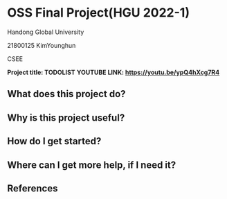# OSS Final Project(HGU 2022-1)
Handong Global University  

21800125 KimYounghun  

CSEE  

**Project title: TODOLIST**
**YOUTUBE LINK: https://youtu.be/ypQ4hXcg7R4**

## What does this project do?

## Why is this project useful?

## How do I get started?

## Where can I get more help, if I need it?

## References
